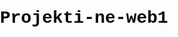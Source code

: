 # Projekti-ne-web1
<!DOCTYPE html>
<html lang="en">
<head>
    <meta charset="UTF-8">
    <meta name="viewport" content="width=device-width, initial-scale=1.0">
    <title>Veera Beauty</title>
    <style>
        body {
            font-family:'Courier New', Courier, monospace;
            margin: 0;
            padding: 0;
            transition: background-color 0.5s ease;
            background-image: url('background.jpg'); 
            background-size: cover;
            background-position: center;
            color: #080808; 
        }

        header {
            background-color: rgba(255, 255, 255, 0.8);
            padding: 20px;
            text-align: center;
        }

        nav {
            background-color: rgba(246, 185, 149, 0.8);
            color: #f4c187;
            padding: 10px;
            text-align: center;
        }

        nav a {
            color: #fff;
            text-decoration: none;
            margin: 0 15px;
        }

        section {
            padding: 20px;
            margin: 20px;
            background-color: rgb(249, 247, 244);
            border-radius: 8px;
        }

        footer {
            background-color: rgba(51, 51, 51, 0.8);
            color: #fff;
            text-align: center;
            padding: 10px;
            position: fixed;
            bottom: 0;
            width: 100%;
        }

        body.dark-mode {
            background-color: #000000;
            color: #fff;
        }
        #video-container {
            position: fixed;
            top: 0;
            left: 0;
            width: 100%;
            height: 100%;
            overflow: hidden;
            z-index: -1; 
        }

        
        video {
            width: 100%;
            height: 100%;
            object-fit: cover;
        }
    </style>
</head>
<body>

<header>
    <h1>Veera Beauty</h1>
</header>

<nav>
    <a href="#home">Best Sellers</a>
    <a href="#products">Makeup</a>
    <a href="#about">Skin Care</a>
    <a href="#contact">Contact</a>
    <button onclick="toggleDarkMode()">Toggle Dark Mode</button>
</nav>

<section id="home">
    <h2>Welcome to Our Beauty and Skincare World</h2>
    <p>Discover the latest trends and products to enhance your beauty and skincare routine.</p>
</section>

<section id="products">
    <h2>Featured Products</h2>
    <div>
        <!-- Product details remain unchanged -->
    </div>
</section>

<section id="about">
    <h2>About Us</h2>
    <p>Learn more about our company and our commitment to beauty and skincare.</p>
</section>

<section id="contact">
    <h2>Contact Us</h2>
    <p>Have questions or suggestions? Reach out to us!</p>
</section>

<footer>
    <p>&copy; 2023 Veera Beauty. All rights reserved.</p>
</footer>

<script>
    function toggleDarkMode() {
        document.body.classList.toggle("dark-mode");
    }
</script>

</body>
</html>
